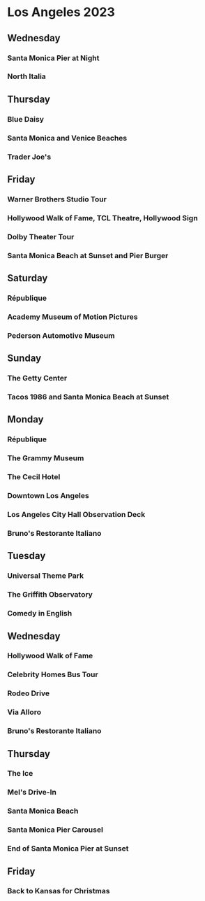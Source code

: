 # Los Angeles 2023

## Wednesday

### Santa Monica Pier at Night

### North Italia

## Thursday

### Blue Daisy

### Santa Monica and Venice Beaches

### Trader Joe's

## Friday

### Warner Brothers Studio Tour

### Hollywood Walk of Fame, TCL Theatre, Hollywood Sign

### Dolby Theater Tour

### Santa Monica Beach at Sunset and Pier Burger

## Saturday

### République

### Academy Museum of Motion Pictures

### Pederson Automotive Museum

## Sunday

### The Getty Center

### Tacos 1986 and Santa Monica Beach at Sunset

## Monday

### République

### The Grammy Museum

### The Cecil Hotel

### Downtown Los Angeles

### Los Angeles City Hall Observation Deck

### Bruno's Restorante Italiano

## Tuesday

### Universal Theme Park

### The Griffith Observatory

### Comedy in English

## Wednesday

### Hollywood Walk of Fame

### Celebrity Homes Bus Tour

### Rodeo Drive

### Via Alloro

### Bruno's Restorante Italiano

## Thursday

### The Ice 

### Mel's Drive-In

### Santa Monica Beach

### Santa Monica Pier Carousel

### End of Santa Monica Pier at Sunset

## Friday

### Back to Kansas for Christmas
